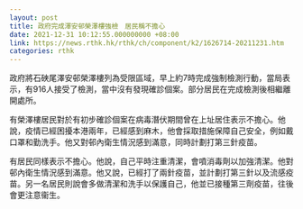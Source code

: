 ```yaml
---
layout: post
title: 政府完成澤安邨榮澤樓強檢　居民稱不擔心
date: 2021-12-31 10:12:55.000000000 +08:00
link: https://news.rthk.hk/rthk/ch/component/k2/1626714-20211231.htm
categories: rthk
---
```


政府將石硤尾澤安邨榮澤樓列為受限區域，早上約7時完成強制檢測行動，當局表示，有916人接受了檢測，當中沒有發現確診個案。部分居民在完成檢測後相繼離開處所。

有榮澤樓居民對於有初步確診個案在病毒潛伏期間曾在上址居住表示不擔心。他說，疫情已經困擾本港兩年，已經感到麻木，他會採取措施保障自己安全，例如戴口罩和勤洗手。他又對邨內衛生情況感到滿意，同時計劃打第三針疫苗。

有居民同樣表示不擔心。他說，自己平時注重清潔，會噴消毒劑以加強清潔。他對邨內衛生情況感到滿意。他又說，已經打了兩針疫苗，並計劃打第三針以及流感疫苗。另一名居民則說會多做清潔和洗手以保護自己，他並已接種第三劑疫苗，往後會更注意衞生。
